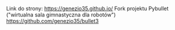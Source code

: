Link do strony: https://genezio35.github.io/
Fork projektu Pybullet ("wirtualna sala gimnastyczna dla robotów") https://github.com/genezio35/bullet3
